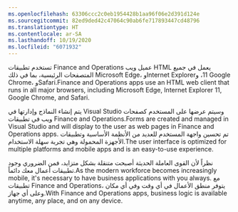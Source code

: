 ```yaml
---
ms.openlocfilehash: 63306ccc2c0eb1954428b1aa96f06e2d391d124e
ms.sourcegitcommit: 82ed9ded42c47064c90ab6fe717893447cd48796
ms.translationtype: HT
ms.contentlocale: ar-SA
ms.lasthandoff: 10/19/2020
ms.locfileid: "6071932"
---
```

<span data-ttu-id="1989a-101">تستخدم تطبيقات Finance and Operations عميل ويب HTML يعمل في جميع المتصفحات الرئيسية، بما في ذلك Microsoft Edge، وInternet Explorer‏ 11، وGoogle Chrome، وSafari.</span><span class="sxs-lookup"><span data-stu-id="1989a-101">Finance and Operations apps use an HTML web client that runs in all major browsers, including Microsoft Edge, Internet Explorer 11, Google Chrome, and Safari.</span></span>

<span data-ttu-id="1989a-102">يتم إنشاء النماذج وإدارتها في Visual Studio وسيتم عرضها على المستخدم كصفحات ويب في تطبيقات Finance and Operations.</span><span class="sxs-lookup"><span data-stu-id="1989a-102">Forms are created and managed in Visual Studio and will display to the user as web pages in Finance and Operations apps.</span></span> <span data-ttu-id="1989a-103">تم تحسين واجهة المستخدم للعديد من الأنظمة الأساسية وتطبيقات الأجهزة المحمولة وهي تجربة سهلة الاستخدام.</span><span class="sxs-lookup"><span data-stu-id="1989a-103">The user interface is optimized for multiple platforms and mobile apps and is an easy-to-use experience.</span></span>

<span data-ttu-id="1989a-104">نظراً لأن القوى العاملة الحديثة أصبحت متنقلة بشكل متزايد، فمن الضروري وجود تطبيقات أعمال معك دائماً.</span><span class="sxs-lookup"><span data-stu-id="1989a-104">As the modern workforce becomes increasingly mobile, it's necessary to have business applications with you always.</span></span> <span data-ttu-id="1989a-105">مع تطبيقات Finance and Operations، يتوفر منطق الأعمال في أي وقت وفي أي مكان وعلى أي جهاز.</span><span class="sxs-lookup"><span data-stu-id="1989a-105">With Finance and Operations apps, business logic is available anytime, any place, and on any device.</span></span> 
